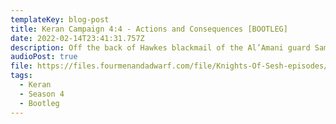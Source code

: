 ```yaml
---
templateKey: blog-post
title: Keran Campaign 4:4 - Actions and Consequences [BOOTLEG]
date: 2022-02-14T23:41:31.757Z
description: Off the back of Hawkes blackmail of the Al’Amani guard Samren Heng, the gang proceed with a clandestine meeting back at their tavern. All is going smoothly until Flyn has other ideas…
audioPost: true
file: https://files.fourmenandadwarf.com/file/Knights-Of-Sesh-episodes/Season_4/Keran-57-BOOTLEG.mp3
tags:
  - Keran
  - Season 4
  - Bootleg
---
```


